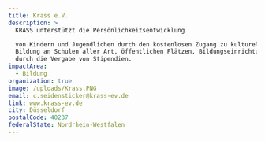 ```yaml
---
title: Krass e.V.
description: >
  KRASS unterstützt die Persönlichkeitsentwicklung

  von Kindern und Jugendlichen durch den kostenlosen Zugang zu kultureller
  Bildung an Schulen aller Art, öffentlichen Plätzen, Bildungseinrichtungen und
  durch die Vergabe von Stipendien.
impactArea:
  - Bildung
organization: true
image: /uploads/Krass.PNG
email: c.seidensticker@krass-ev.de
link: www.krass-ev.de
city: Düsseldorf
postalCode: 40237
federalState: Nordrhein-Westfalen
---
```


